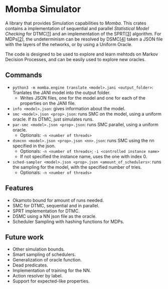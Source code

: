 # Momba Simulator

<!-- [![crate](???)](???) -->
<!-- [![documentation](???)](???) -->

A library that provides Simulation capabilities to *Momba*.
This crates contains a implementation of sequential and parallel 
*Statistical Model Checking* for DTMC[[1]] and an implementation of the SPRT[[3]] algorithm. 
For MDPs[[2]], the undeterminism can be resolved by DSMC[[4]] taken a JSON file
with the layers of the networks, or by using a Uniform Oracle.

The code is designed to be used to explore and learn mehtods on Markov
Decision Processes, and can be easily used to explore new oracles.


[1]: https://en.wikipedia.org/wiki/Discrete-time_Markov_chain
[2]: https://en.wikipedia.org/wiki/Markov_decision_process
[3]: https://en.wikipedia.org/wiki/Sequential_probability_ratio_test
[4]: http://dx.doi.org/10.22028/D291-36816

## Commands
- `python3 -m momba.engine translate <model>.jani <output_folder>`: Tranlates the JANI model into the output folder.
    - Writes JSON files, one for the model and one for each of the properties on the JANI file.
- `info <model>.json`: gives information about the model.
- `smc <model>.json <prop>.json`: runs SMC on the model, using a uniform oracle. If its DTMC, just simulates runs.
- `par-smc <model>.json <prop>.json`: runs SMC parallel, using a uniform oracle.
    - Optionals: `-n <number of threads>`
- `dsmcnn <model>.json <prop>.json <nn>.json`: runs SMC using the nn specified in the json.
    - Optionals: `-n <number of threads>`; `-i <controlled instance name>`
    - If not specified the instance name, uses the one with index 0.
- `sched-sampler <model>.json <prop>.json <amount_of_schedulers>`: runs the sampling for the model, with the specified number of tries.
    - Optionals: `-n <number of threads>`



## Features
- Okamoto bound for amount of runs needed.
- SMC for DTMC, sequential and in parallel.
- SPRT implementation for DTMC. 
- DSMC using a NN json file as the oracle.
- Scheduler Sampling with hashing functions for MDPs.

## Future work

- Other simulation bounds.
- Smart sampling of schedulers.
- Generalization of oracle function.
- Dead predicates.
- Implementation of training for the NN.
- Action resolver by label.
- Support for expected-like properties.